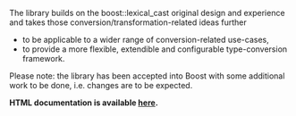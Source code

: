 The library builds on the boost::lexical_cast original design and experience and takes
those conversion/transformation-related ideas further 

* to be applicable to a wider range of conversion-related use-cases, 
* to provide a more flexible, extendible and configurable type-conversion framework. 

Please note: the library has been accepted into Boost with some additional work to be done, i.e. changes are to be expected.

**HTML documentation is available [here](http://boostorg.github.io/convert).**

